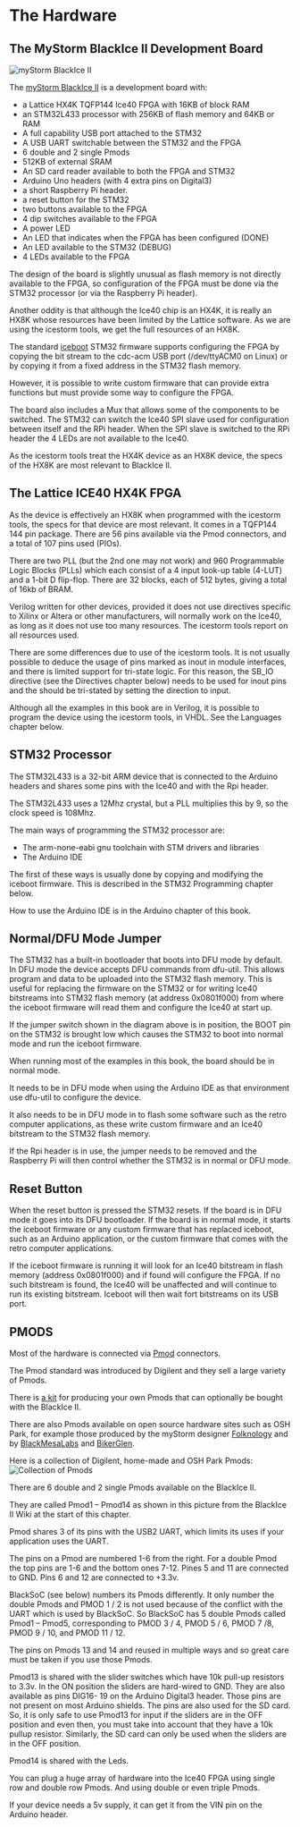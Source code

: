 # The Hardware

##	The MyStorm BlackIce II Development Board

![myStorm BlackIce II][img1]

The [myStorm BlackIce II][] is a development board with:
*	a Lattice HX4K TQFP144 Ice40 FPGA with 16KB of block RAM
*	an STM32L433 processor with 256KB of flash memory and 64KB or RAM
*	A full capability USB port attached to the STM32
*	A USB UART switchable between the STM32 and the FPGA
*	6 double and 2 single Pmods
*	512KB of external SRAM
*	An SD card reader available to both the FPGA and STM32
*	Arduino Uno headers (with 4 extra pins on Digital3)
*	a short Raspberry Pi header.
*	a reset button for the STM32
*	two buttons available to the FPGA
*	4 dip switches available to the FPGA
*	A power LED
*	An LED that indicates when the FPGA has been configured (DONE)
*	An LED available to the STM32 (DEBUG)
*	4 LEDs available to the FPGA

The design of the board is slightly unusual as flash memory is not directly available to the FPGA, so configuration of the FPGA must be done via the STM32 processor (or via the Raspberry Pi header).

Another oddity is that although the Ice40 chip is an HX4K, it is really an HX8K whose resources have been limited by the Lattice software. As we are using the icestorm tools, we get the full resources of an HX8K.

The standard [iceboot][] STM32 firmware supports configuring the FPGA by copying the bit stream to the cdc-acm USB port (/dev/ttyACM0 on Linux) or by copying it from a fixed address in the STM32 flash memory.

However, it is possible to write custom firmware that can provide extra functions but must provide some way to configure the FPGA.

The board also includes a Mux that allows some of the components to be switched. The STM32 can switch the Ice40 SPI slave used for configuration between itself and the RPi header.  When the SPI slave is switched to the RPi header the 4 LEDs are not available to the Ice40.

As the icestorm tools treat the HX4K device as an HX8K device, the specs of the HX8K are most relevant to BlackIce II.

[img1]:					./MyStormBlackIceII.jpg "MyStorm BlackIce II Development Board"
[myStorm BlackIce II]:	https://www.tindie.com/products/Folknology/blackice-ii/
[iceboot]:				https://github.com/mystorm-org/BlackIce-II/tree/master/firmware/iceboot

##	The Lattice ICE40 HX4K FPGA
As the device is effectively an HX8K when programmed with the icestorm tools, the specs for that device are most relevant. It comes in a TQFP144 144 pin package.  There are 56 pins available via the Pmod connectors, and a total of 107 pins used (PIOs).

There are two PLL (but the 2nd one may not work) and 960 Programmable Logic Blocks (PLLs) which each consist of a 4 input look-up table (4-LUT) and a 1-bit D flip-flop. There are 32 blocks, each of 512 bytes, giving a total of 16kb of BRAM.

Verilog written for other devices, provided it does not use directives specific to Xilinx or Altera or other manufacturers, will normally work on the Ice40, as long as it does not use too many resources. The icestorm tools report on all resources used.

There are some differences due to use of the icestorm tools. It is not usually possible to deduce the usage of pins marked as inout in module interfaces, and there is limited support for tri-state logic. For this reason, the SB_IO directive (see the Directives chapter below) needs to be used for inout pins and the should be tri-stated by setting the direction to input.

Although all the examples in this book are in Verilog, it is possible to program the device using the icestorm tools, in VHDL. See the Languages chapter below.

##	STM32 Processor
The STM32L433 is a 32-bit ARM device that is connected to the Arduino headers and shares some pins with the Ice40 and with the Rpi header.

The STM32L433 uses a 12Mhz crystal, but a PLL multiplies this by 9, so the clock speed is 108Mhz.

The main ways of programming the STM32 processor are:
-	The arm-none-eabi gnu toolchain with STM drivers and libraries
-	The Arduino IDE

The first of these ways is usually done by copying and modifying the iceboot firmware.  This is described in the STM32 Programming chapter below.

How to use the Arduino IDE is in the Arduino chapter of this book.

##	Normal/DFU Mode Jumper
The STM32 has a built-in bootloader that boots into DFU mode by default. In DFU mode the device accepts DFU commands from dfu-util. This allows program and data to be uploaded into the STM32 flash memory. This is useful for replacing the firmware on the STM32 or for writing Ice40 bitstreams into STM32 flash memory (at address 0x0801f000) from where the iceboot firmware will read them and configure the Ice40 at start up.

If the jumper switch shown in the diagram above is in position, the BOOT pin on the STM32 is brought low which causes the STM32 to boot into normal mode and run the iceboot firmware.

When running most of the examples in this book, the board should be in normal mode.

It needs to be in DFU mode when using the Arduino IDE as that environment use dfu-util to configure the device.

It also needs to be in DFU mode in to flash some software such as the retro computer applications, as these write custom firmware and an Ice40 bitstream to the STM32 flash memory.

If the Rpi header is in use, the jumper needs to be removed and the Raspberry Pi will then control whether the STM32 is in normal or DFU mode.

##	Reset Button
When the reset button is pressed the STM32 resets. If the board is in DFU mode it goes into its DFU bootloader. If the board is in normal mode, it starts the iceboot firmware or any custom firmware that has replaced iceboot, such as an Arduino application, or the custom firmware that comes with the retro computer applications.

If the iceboot firmware is running it will look for an Ice40 bitstream in flash memory (address 0x0801f000) and if found will configure the FPGA. If no such bitstream is found, the Ice40 will be unaffected and will continue to run its existing bitstream. Iceboot will then wait fort bitstreams on its USB port.

##	PMODS
Most of the hardware is connected via [Pmod][] connectors.

The Pmod standard was introduced by Digilent and they sell a large variety of Pmods.

There is [a kit][] for producing your own Pmods that can optionally be bought with the BlackIce II.

There are also Pmods available on open source hardware sites such as OSH Park, for example those produced by the myStorm designer [Folknology][] and by [BlackMesaLabs][] and [BikerGlen][].

Here is a collection of Digilent, home-made and OSH Park Pmods:
![Collection of Pmods][img2]
 
There are 6 double and 2 single Pmods available on the BlackIce II.

They are called Pmod1 – Pmod14 as shown in this picture from the BlackIce II Wiki at the start of this chapter.

Pmod shares 3 of its pins with the USB2 UART, which limits its uses if your application uses the UART.

The pins on a Pmod are numbered 1-6 from the right. For a double Pmod the top pins are 1-6 and the bottom ones 7-12. Pines 5 and 11 are connected to GND. Pins 6 and 12 are connected to +3.3v.

BlackSoC (see below) numbers its Pmods differently. It only number the double Pmods and PMOD 1 / 2 is not used because of the conflict with the UART which is used by BlackSoC. So BlackSoC has 5 double Pmods called Pmod1 – Pmod5, corresponding to PMOD 3 / 4, PMOD 5 / 6, PMOD 7 /8, PMOD 9 / 10, and PMOD 11 / 12.

The pins on Pmods 13 and 14 and reused in multiple ways and so great care must be taken if you use those Pmods.

Pmod13 is shared with the slider switches which have 10k pull-up resistors to 3.3v. In the ON position the sliders are hard-wired to GND. They are also available as pins DIG16- 19 on the Arduino Digital3 header. Those pins are not present on most Arduino shields. The pins are also used for the SD card. So, it is only safe to use Pmod13 for input if the sliders are in the OFF position and even then, you must take into account that they have a 10k pullup resistor. Similarly, the SD card can only be used when the sliders are in the OFF position.

Pmod14 is shared with the Leds.

You can plug a huge array of hardware into the Ice40 FPGA using single row and double row Pmods. And using double or even triple Pmods.

If your device needs a 5v supply, it can get it from the VIN pin on the Arduino header.

[Pmod]:				https://en.wikipedia.org/wiki/Pmod_Interface
[a kit]:			https://www.tindie.com/products/Folknology/the-mystorm-hackers-pmod-kit/
[Folknology]:		https://www.oshpark.com/profiles/Folknology
[BlackMesaLabs]:	https://www.oshpark.com/profiles/BlackMesaLabs
[BikerGlen]:		https://oshpark.com/profiles/bikerglen
[img2]:				./Pmods.jpg "A Collection of Pmods"
